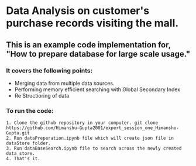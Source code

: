  # Data Analysis on customer's purchase records visiting the mall.

## This is an example code implementation for, "How to prepare database for large scale usage."
   
### It covers the following points:

* Merging data from multiple data sources.
* Performing memory efficient searching with Global Secondary Index
* Re Structioring of data

 ### To run the code: 
    1. Clone the github repository in your computer. git clone https://github.com/Himanshu-Gupta2001/expert_session_one_Himanshu-Gupta.git   
    2. Run dataPreperation.ipynb file which will create json file in dataStore folder.    
    3. Run dataBaseSearch.ipynb file to search across the newly created data store.  
    4. That's it.

